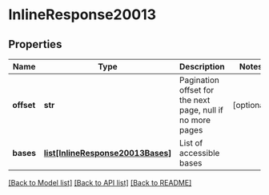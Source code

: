 # InlineResponse20013

## Properties
Name | Type | Description | Notes
------------ | ------------- | ------------- | -------------
**offset** | **str** | Pagination offset for the next page, null if no more pages | [optional] 
**bases** | [**list[InlineResponse20013Bases]**](InlineResponse20013Bases.md) | List of accessible bases | 

[[Back to Model list]](../README.md#documentation-for-models) [[Back to API list]](../README.md#documentation-for-api-endpoints) [[Back to README]](../README.md)

